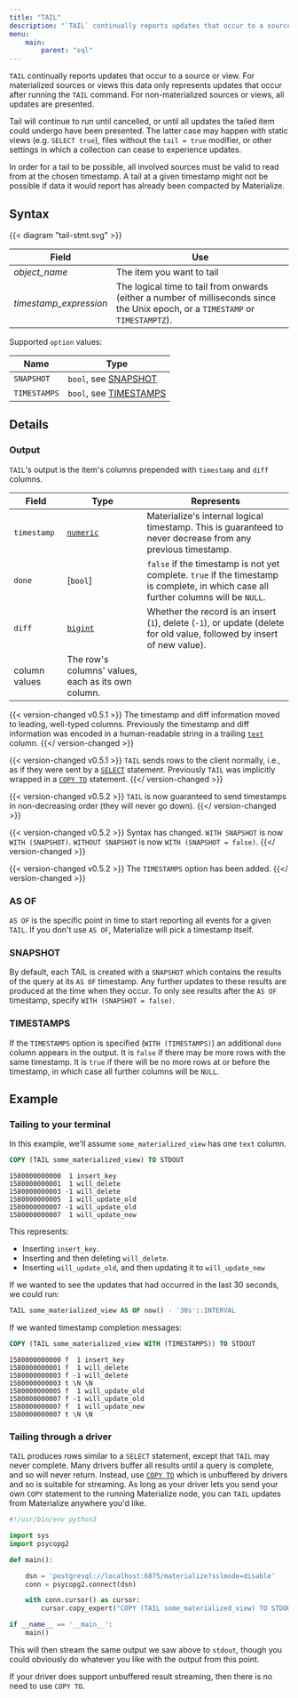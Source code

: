 ```yaml
---
title: "TAIL"
description: "`TAIL` continually reports updates that occur to a source or view."
menu:
    main:
        parent: "sql"
---
```


`TAIL` continually reports updates that occur to a source or view.
For materialized sources or views this data only represents updates that occur after running the `TAIL` command.
For non-materialized sources or views, all updates are presented.

Tail will continue to run until cancelled, or until all updates the tailed item could undergo have been presented. The latter case may happen with static views (e.g. `SELECT true`), files without the `tail = true` modifier, or other settings in which a collection can cease to experience updates.

In order for a tail to be possible, all involved sources must be valid to read from at the chosen timestamp.
A tail at a given timestamp might not be possible if data it would report has already been compacted by Materialize.

## Syntax

{{< diagram "tail-stmt.svg" >}}

Field | Use
------|-----
_object&lowbar;name_ | The item you want to tail
_timestamp&lowbar;expression_ | The logical time to tail from onwards (either a number of milliseconds since the Unix epoch, or a `TIMESTAMP` or `TIMESTAMPTZ`).

Supported `option` values:

Name | Type
-----|-------
`SNAPSHOT` | `bool`, see [SNAPSHOT](#snapshot)
`TIMESTAMPS` | `bool`, see [TIMESTAMPS](#timestamps)

## Details

### Output

`TAIL`'s output is the item's columns prepended with `timestamp` and `diff` columns.

Field         | Type        | Represents
--------------|-------------|-----------
`timestamp`   | [`numeric`] | Materialize's internal logical timestamp. This is guaranteed to never decrease from any previous timestamp.
`done`        | [`bool`]    | `false` if the timestamp is not yet complete. `true` if the timestamp is complete, in which case all further columns will be `NULL`.
`diff`        | [`bigint`]  | Whether the record is an insert (`1`), delete (`-1`), or update (delete for old value, followed by insert of new value).
column values | The row's columns' values, each as its own column.

{{< version-changed v0.5.1 >}}
The timestamp and diff information moved to leading, well-typed columns.
Previously the timestamp and diff information was encoded in a human-readable
string in a trailing [`text`](/sql/types/text) column.
{{</ version-changed >}}

{{< version-changed v0.5.1 >}}
`TAIL` sends rows to the client normally, i.e., as if they were sent by a
[`SELECT`](/sql/select) statement. Previously `TAIL` was implicitly wrapped in
a [`COPY TO`](/sql/copy-to) statement.
{{</ version-changed >}}

{{< version-changed v0.5.2 >}}
`TAIL` is now guaranteed to send timestamps in non-decreasing order
(they will never go down).
{{</ version-changed >}}

{{< version-changed v0.5.2 >}}
Syntax has changed. `WITH SNAPSHOT` is now `WITH (SNAPSHOT)`.
`WITHOUT SNAPSHOT` is now `WITH (SNAPSHOT = false)`.
{{</ version-changed >}}

{{< version-changed v0.5.2 >}}
The `TIMESTAMPS` option has been added.
{{</ version-changed >}}

### AS OF

`AS OF` is the specific point in time to start reporting all events for a given `TAIL`. If you don't
use `AS OF`, Materialize will pick a timestamp itself.

### SNAPSHOT

By default, each TAIL is created with a `SNAPSHOT` which contains the results of the query at its `AS OF` timestamp.
Any further updates to these results are produced at the time when they occur. To only see results after the
`AS OF` timestamp, specify `WITH (SNAPSHOT = false)`.

### TIMESTAMPS

If the `TIMESTAMPS` option is specified (`WITH (TIMESTAMPS)`) an additional `done` column appears in the output. It is `false` if there may be more rows with the same timestamp. It is `true` if there will be no more rows at or before the timestamp, in which case all further columns will be `NULL`.

## Example

### Tailing to your terminal

In this example, we'll assume `some_materialized_view` has one `text` column.

```sql
COPY (TAIL some_materialized_view) TO STDOUT
```
```
1580000000000  1 insert_key
1580000000001  1 will_delete
1580000000003 -1 will_delete
1580000000005  1 will_update_old
1580000000007 -1 will_update_old
1580000000007  1 will_update_new
````

This represents:

- Inserting `insert_key`.
- Inserting and then deleting `will_delete`.
- Inserting `will_update_old`, and then updating it to `will_update_new`

If we wanted to see the updates that had occurred in the last 30 seconds, we could run:

```sql
TAIL some_materialized_view AS OF now() - '30s'::INTERVAL
```

If we wanted timestamp completion messages:

```sql
COPY (TAIL some_materialized_view WITH (TIMESTAMPS)) TO STDOUT
```
```
1580000000000 f  1 insert_key
1580000000001 f  1 will_delete
1580000000003 f -1 will_delete
1580000000003 t \N \N
1580000000005 f  1 will_update_old
1580000000007 f -1 will_update_old
1580000000007 f  1 will_update_new
1580000000007 t \N \N
````

### Tailing through a driver

`TAIL` produces rows similar to a `SELECT` statement, except that `TAIL` may never complete.
Many drivers buffer all results until a query is complete, and so will never return.
Instead, use [`COPY TO`](/sql/copy-to) which is unbuffered by drivers and so is suitable for streaming.
As long as your driver lets you send your own `COPY` statement to the running Materialize node, you can `TAIL` updates from Materialize anywhere you'd like.

```python
#!/usr/bin/env python3

import sys
import psycopg2

def main():

    dsn = 'postgresql://localhost:6875/materialize?sslmode=disable'
    conn = psycopg2.connect(dsn)

    with conn.cursor() as cursor:
        cursor.copy_expert("COPY (TAIL some_materialized_view) TO STDOUT", sys.stdout)

if __name__ == '__main__':
    main()
```

This will then stream the same output we saw above to `stdout`, though you could
obviously do whatever you like with the output from this point.

If your driver does support unbuffered result streaming, then there is no need to use `COPY TO`.

[`bigint`]: /sql/types/bigint
[`numeric`]: /sql/types/numeric
